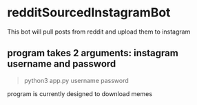# redditSourcedInstagramBot
This bot will pull posts from reddit and upload them to instagram
## program takes 2 arguments: instagram username and password
> python3 app.py username password

program is currently designed to download memes
